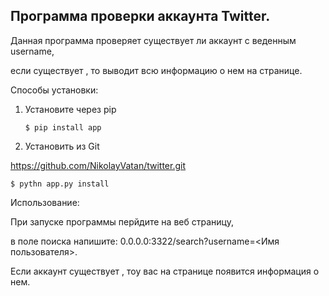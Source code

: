 ## Программа проверки аккаунта Twitter.
Данная программа проверяет существует ли аккаунт с веденным username,


если существует , то выводит всю информацию о нем на странице.


Способы установки:


1. Установите через pip


	```$ pip install app``` 


2. Установить из Git


https://github.com/NikolayVatan/twitter.git


	$ pythn app.py install 


Использование:


При запуске программы перйдите на веб страницу,


в поле поиска напишите: 0.0.0.0:3322/search?username=<Имя пользователя>.


Если аккаунт существует , тоу вас на странице появится информация о нем.

